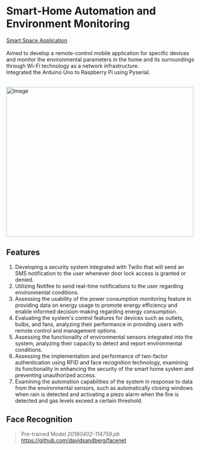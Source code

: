 # Smart-Home Automation and Environment Monitoring
<a href="https://github.com/leanmyself/Smart-Space-Application">Smart Space Application</a>
<br><br>
Aimed to develop a remote-control mobile application for specific devices and monitor the environmental parameters in the home and its surroundings through Wi-Fi technology as a network infrastructure. <br> Integrated the Arduino Uno to Raspberry Pi using Pyserial. <br><br>

<img src="https://github.com/leanmyself/Smart-Space-Hardware/assets/99194388/a7cafd0e-9aa7-4901-a403-b998d0e538fe" alt="Image" width="500" height="400">

## Features
1. Developing a security system integrated with Twilio that will send an SMS notification to the user whenever door lock access is granted or denied.
2. Utilizing Notifee to send real-time notifications to the user regarding environmental conditions.
3. Assessing the usability of the power consumption monitoring feature in providing data on energy usage to promote energy efficiency and enable informed decision-making regarding energy consumption.
4. Evaluating the system's control features for devices such as outlets, bulbs, and fans, analyzing their performance in providing users with remote control and management options.
5. Assessing the functionality of environmental sensors integrated into the system, analyzing their capacity to detect and report environmental conditions.
6. Assessing the implementation and performance of two-factor authentication using RFID and face recognition technology, examining its functionality in enhancing the security of the smart home system and preventing unauthorized access.
7. Examining the automation capabilities of the system in response to data from the environmental sensors, such as automatically closing windows when rain is detected and activating a piezo alarm when the fire is detected and gas levels exceed a certain threshold.

## Face Recognition 

> Pre-trained Model
  *20180402-114759.pb*
   https://github.com/davidsandberg/facenet

